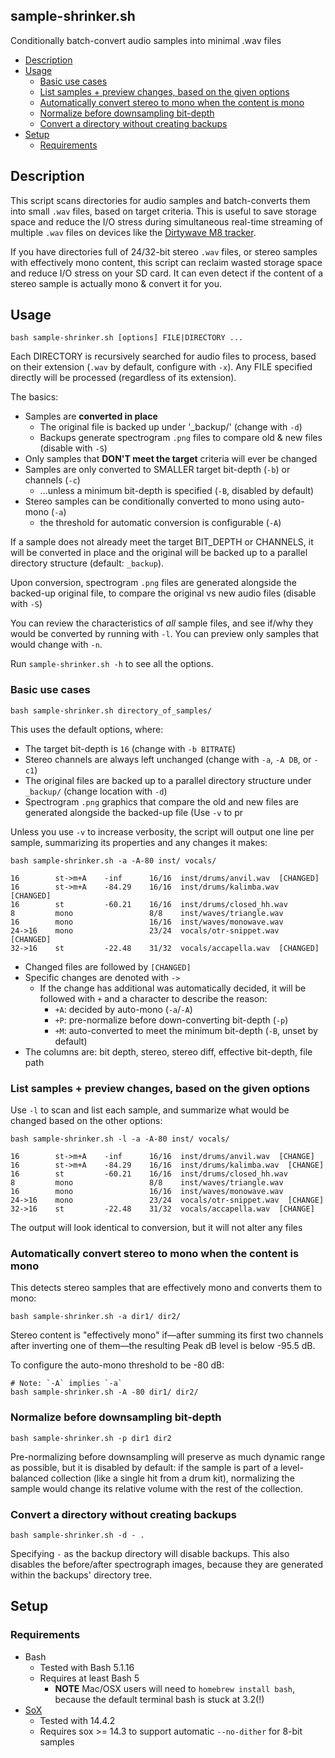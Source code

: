 ## sample-shrinker.sh

Conditionally batch-convert audio samples into minimal .wav files


<!-- vim-markdown-toc GFM -->

* [Description](#description)
* [Usage](#usage)
  * [Basic use cases](#basic-use-cases)
  * [List samples + preview changes, based on the given options](#list-samples--preview-changes-based-on-the-given-options)
  * [Automatically convert stereo to mono when the content is mono](#automatically-convert-stereo-to-mono-when-the-content-is-mono)
  * [Normalize before downsampling bit-depth](#normalize-before-downsampling-bit-depth)
  * [Convert a directory without creating backups](#convert-a-directory-without-creating-backups)
* [Setup](#setup)
  * [Requirements](#requirements)

<!-- vim-markdown-toc -->


## Description

This script scans directories for audio samples and batch-converts them into
small `.wav` files, based on target criteria.  This is useful to save storage
space and reduce the I/O stress during simultaneous real-time streaming
of multiple `.wav` files on devices like the [Dirtywave M8 tracker][m8].

If you have directories full of 24/32-bit stereo `.wav` files, or stereo
samples with effectively mono content, this script can reclaim wasted storage
space and reduce I/O stress on your SD card.  It can even detect if the content
of a stereo sample is actually mono & convert it for you.

## Usage

```console
bash sample-shrinker.sh [options] FILE|DIRECTORY ...
```

Each DIRECTORY is recursively searched for audio files to process, based
on their extension (`.wav` by default, configure with `-x`).  Any FILE
specified directly will be processed (regardless of its extension).

The basics:

- Samples are **converted in place**
  - The original file is backed up under '_backup/' (change with `-d`)
  - Backups generate spectrogram `.png` files to compare old & new files
    (disable with `-S`)
- Only samples that **DON'T meet the target** criteria will ever be changed
- Samples are only converted to SMALLER target bit-depth (`-b`) or channels (`-c`)
  - ...unless a minimum bit-depth is specified (`-B`, disabled by default)
- Stereo samples can be conditionally converted to mono using auto-mono (`-a`)
  - the threshold for automatic conversion is configurable (`-A`)


If a sample does not already meet the target BIT_DEPTH or CHANNELS, it will be
converted in place and the original will be backed up to a parallel directory
structure (default: `_backup`).

Upon conversion, spectrogram `.png` files are generated alongside the backed-up
original file, to compare the original vs new audio files (disable with `-S`)

You can review the characteristics of *all* sample files, and see if/why they
would be converted by running with `-l`.  You can preview only samples that
would change with `-n`.

Run `sample-shrinker.sh -h` to see all the options.


### Basic use cases

```console
bash sample-shrinker.sh directory_of_samples/
```

This uses the default options, where:

* The target bit-depth is `16` (change with `-b BITRATE`)
* Stereo channels are always left unchanged (change with `-a`, `-A DB`, or `-c1`)
* The original files are backed up to a parallel directory structure under
  `_backup/` (change location with `-d`)
* Spectrogram `.png` graphics that compare the old and new files are generated
  alongside the backed-up file (Use `-v` to pr


Unless you use `-v` to increase verbosity, the script will output one line per
sample, summarizing its properties and any changes it makes:

```console
bash sample-shrinker.sh -a -A-80 inst/ vocals/

16        st->m+A    -inf      16/16  inst/drums/anvil.wav  [CHANGED]
16        st->m+A    -84.29    16/16  inst/drums/kalimba.wav  [CHANGED]
16        st         -60.21    16/16  inst/drums/closed_hh.wav
8         mono                 8/8    inst/waves/triangle.wav
16        mono                 16/16  inst/waves/monowave.wav
24->16    mono                 23/24  vocals/otr-snippet.wav  [CHANGED]
32->16    st         -22.48    31/32  vocals/accapella.wav  [CHANGED]

```

* Changed files are followed by `[CHANGED]`
* Specific changes are denoted with `->`
  * If the change has additional was automatically decided, it will be followed
    with `+` and a character to describe the reason:
    * `+A`: decided by auto-mono (`-a`/`-A`)
    * `+P`: pre-normalize before down-converting bit-depth (`-p`)
    * `+M`: auto-converted to meet the minimum bit-depth (`-B`, unset by default)
* The columns are: bit depth, stereo, stereo diff, effective bit-depth, file path


### List samples + preview changes, based on the given options

Use `-l` to scan and list each sample, and summarize what would be changed
based on the other options:

```console
bash sample-shrinker.sh -l -a -A-80 inst/ vocals/

16        st->m+A    -inf      16/16  inst/drums/anvil.wav  [CHANGE]
16        st->m+A    -84.29    16/16  inst/drums/kalimba.wav  [CHANGE]
16        st         -60.21    16/16  inst/drums/closed_hh.wav
8         mono                 8/8    inst/waves/triangle.wav
16        mono                 16/16  inst/waves/monowave.wav
24->16    mono                 23/24  vocals/otr-snippet.wav  [CHANGE]
32->16    st         -22.48    31/32  vocals/accapella.wav  [CHANGE]

```

The output will look identical to conversion, but it will not alter any files


### Automatically convert stereo to mono when the content is mono

This detects stereo samples that are effectively mono and converts them to mono:

```console
bash sample-shrinker.sh -a dir1/ dir2/
```

Stereo content is "effectively mono" if―after summing its first two
channels after inverting one of them—the resulting Peak dB level is below -95.5
dB.

To configure the auto-mono threshold to be -80 dB:

```console
# Note: `-A` implies `-a`
bash sample-shrinker.sh -A -80 dir1/ dir2/
```

### Normalize before downsampling bit-depth

```console
bash sample-shrinker.sh -p dir1 dir2
```

Pre-normalizing before downsampling will preserve as much dynamic range as
possible, but it is disabled by default: if the sample is part of a
level-balanced collection (like a single hit from a drum kit), normalizing the
sample would change its relative volume with the rest of the collection.


### Convert a directory without creating backups

```console
bash sample-shrinker.sh -d - .
```

Specifying `-` as the backup directory will disable backups.  This also
disables the before/after spectrograph images, because they are generated
within the backups' directory tree.



## Setup

### Requirements

* Bash
  * Tested with Bash 5.1.16
  * Requires at least Bash 5
    * **NOTE** Mac/OSX users will need to `homebrew install bash`, because the
      default terminal bash is stuck at 3.2(!)
* [SoX][sox]
  * Tested with 14.4.2
  * Requires sox >= 14.3 to support automatic `--no-dither` for 8-bit samples


[sox]: https://sox.sourceforge.net/
[m8]: https://dirtywave.com/products/m8-tracker
